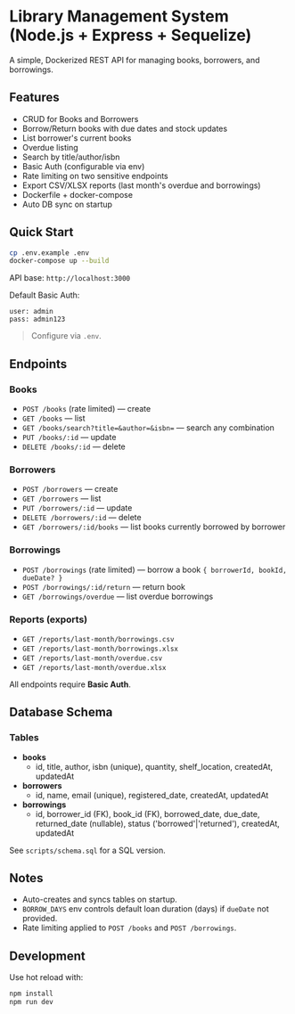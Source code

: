 # Library Management System (Node.js + Express + Sequelize)

A simple, Dockerized REST API for managing books, borrowers, and borrowings.

## Features
- CRUD for Books and Borrowers
- Borrow/Return books with due dates and stock updates
- List borrower's current books
- Overdue listing
- Search by title/author/isbn
- Basic Auth (configurable via env)
- Rate limiting on two sensitive endpoints
- Export CSV/XLSX reports (last month's overdue and borrowings)
- Dockerfile + docker-compose
- Auto DB sync on startup

## Quick Start

```bash
cp .env.example .env
docker-compose up --build
```

API base: `http://localhost:3000`

Default Basic Auth:
```
user: admin
pass: admin123
```

> Configure via `.env`.

## Endpoints

### Books
- `POST /books` (rate limited) — create
- `GET /books` — list
- `GET /books/search?title=&author=&isbn=` — search any combination
- `PUT /books/:id` — update
- `DELETE /books/:id` — delete

### Borrowers
- `POST /borrowers` — create
- `GET /borrowers` — list
- `PUT /borrowers/:id` — update
- `DELETE /borrowers/:id` — delete
- `GET /borrowers/:id/books` — list books currently borrowed by borrower

### Borrowings
- `POST /borrowings` (rate limited) — borrow a book `{ borrowerId, bookId, dueDate? }`
- `POST /borrowings/:id/return` — return book
- `GET /borrowings/overdue` — list overdue borrowings

### Reports (exports)
- `GET /reports/last-month/borrowings.csv`
- `GET /reports/last-month/borrowings.xlsx`
- `GET /reports/last-month/overdue.csv`
- `GET /reports/last-month/overdue.xlsx`

All endpoints require **Basic Auth**.

## Database Schema

### Tables
- **books**
  - id, title, author, isbn (unique), quantity, shelf_location, createdAt, updatedAt
- **borrowers**
  - id, name, email (unique), registered_date, createdAt, updatedAt
- **borrowings**
  - id, borrower_id (FK), book_id (FK), borrowed_date, due_date, returned_date (nullable), status ('borrowed'|'returned'), createdAt, updatedAt

See `scripts/schema.sql` for a SQL version.

## Notes
- Auto-creates and syncs tables on startup.
- `BORROW_DAYS` env controls default loan duration (days) if `dueDate` not provided.
- Rate limiting applied to `POST /books` and `POST /borrowings`.

## Development
Use hot reload with:
```bash
npm install
npm run dev
```
